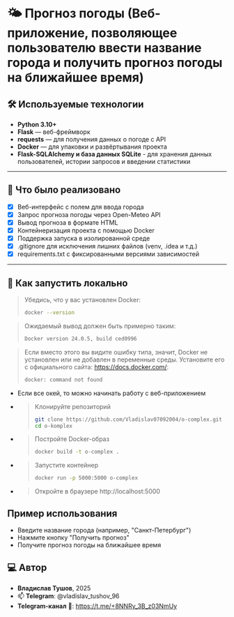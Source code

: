 # 🌤️ Прогноз погоды (Веб-приложение, позволяющее пользователю ввести название города и получить прогноз погоды на ближайшее время)

## 🛠 Используемые технологии

- **Python 3.10+**
- **Flask** — веб-фреймворк
- **requests** — для получения данных о погоде с API
- **Docker** — для упаковки и развёртывания проекта
- **Flask-SQLAlchemy и база данных SQLite** - для хранения данных пользователей, истории запросов и введении статистики

---

## 🔧 Что было реализовано

- [x] Веб-интерфейс с полем для ввода города
- [x] Запрос прогноза погоды через Open-Meteo API
- [x] Вывод прогноза в формате HTML
- [x] Контейнеризация проекта с помощью Docker
- [x] Поддержка запуска в изолированной среде
- [x] .gitignore для исключения лишних файлов (venv, .idea и т.д.)
- [x] requirements.txt с фиксированными версиями зависимостей

---
## 🚀 Как запустить локально
> Убедись, что у вас установлен Docker:
> ```bash 
> docker --version

> Ожидаемый вывод должен быть примерно таким:
> ```bash 
> Docker version 24.0.5, build ced0996

> Если вместо этого вы видите ошибку типа, значит, Docker не установлен или не добавлен в переменные среды. Установите его с официального сайта: https://docs.docker.com/:
> ```bash
> docker: command not found

- Если все окей, то можно начинать работу с веб-приложением
- > Клонируйте репозиторий
  > ```bash
  > git clone https://github.com/Vladislav07092004/o-complex.git
  > cd o-komplex
- > Постройте Docker-образ
  > ```bash
  > docker build -t o-сomplex .
- > Запустите контейнер
  > ```bash
  > docker run -p 5000:5000 o-сomplex
- > Откройте в браузере http://localhost:5000

## Пример использования
- Введите название города (например, "Санкт-Петербург")
- Нажмите кнопку "Получить прогноз"
- Получите прогноз погоды на ближайшее время

## ‍💻 Автор

- **Владислав Тушов**, 2025
- 📫 **Telegram**: @vladislav_tushov_96
- **Telegram-канал** 📲: https://t.me/+8NNRy_3B_z03NmUy
